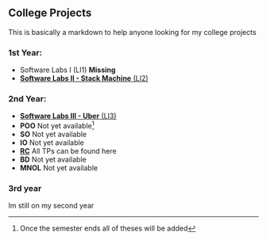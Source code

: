 ## College Projects

This is basically a markdown to help anyone looking for my college projects

### 1st Year:

- Software Labs I (LI1) **Missing**
- [**Software Labs II - Stack Machine** (LI2) ](https://github.com/JulioJPinto/li2-project)

### 2nd Year:

- [**Software Labs III - Uber** (LI3)](https://github.com/JulioJPinto/li3-project)
- **POO**  Not yet available[^1]
- **SO** Not yet available
- **IO** Not yet available
- [**RC**](https://github.com/JulioJPinto/rc-projects) All TPs can be found here
- **BD**  Not yet available
- **MNOL** Not yet available

### 3rd year

Im still on my second year

[^1]: Once the semester ends all of theses will be added
